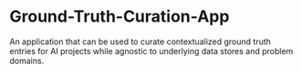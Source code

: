 # Ground-Truth-Curation-App
An application that can be used to curate contextualized ground truth entries for AI projects while agnostic to underlying data stores and problem domains.
